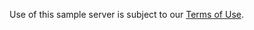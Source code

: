 Use of this sample server is subject to our [Terms of Use](https://zoom.us/docs/en-us/zoom_api_license_and_tou.html).
